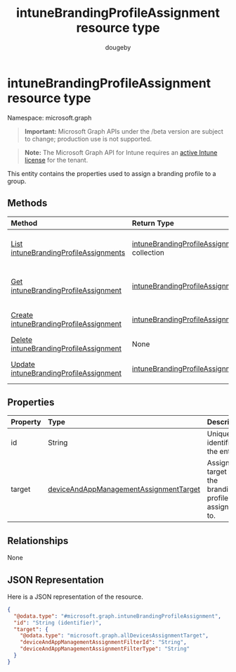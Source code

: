 ﻿---
title: "intuneBrandingProfileAssignment resource type"
description: "This entity contains the properties used to assign a branding profile to a group."
author: "dougeby"
localization_priority: Normal
ms.prod: "intune"
doc_type: resourcePageType
---

# intuneBrandingProfileAssignment resource type

Namespace: microsoft.graph

> **Important:** Microsoft Graph APIs under the /beta version are subject to change; production use is not supported.

> **Note:** The Microsoft Graph API for Intune requires an [active Intune license](https://go.microsoft.com/fwlink/?linkid=839381) for the tenant.

This entity contains the properties used to assign a branding profile to a group.

## Methods

| Method                                                                                                | Return Type                                                                                              | Description                                                                                                                                     |
| :---------------------------------------------------------------------------------------------------- | :------------------------------------------------------------------------------------------------------- | :---------------------------------------------------------------------------------------------------------------------------------------------- |
| [List intuneBrandingProfileAssignments](../api/intune-wip-intunebrandingprofileassignment-list.md)    | [intuneBrandingProfileAssignment](../resources/intune-wip-intunebrandingprofileassignment.md) collection | List properties and relationships of the [intuneBrandingProfileAssignment](../resources/intune-wip-intunebrandingprofileassignment.md) objects. |
| [Get intuneBrandingProfileAssignment](../api/intune-wip-intunebrandingprofileassignment-get.md)       | [intuneBrandingProfileAssignment](../resources/intune-wip-intunebrandingprofileassignment.md)            | Read properties and relationships of the [intuneBrandingProfileAssignment](../resources/intune-wip-intunebrandingprofileassignment.md) object.  |
| [Create intuneBrandingProfileAssignment](../api/intune-wip-intunebrandingprofileassignment-create.md) | [intuneBrandingProfileAssignment](../resources/intune-wip-intunebrandingprofileassignment.md)            | Create a new [intuneBrandingProfileAssignment](../resources/intune-wip-intunebrandingprofileassignment.md) object.                              |
| [Delete intuneBrandingProfileAssignment](../api/intune-wip-intunebrandingprofileassignment-delete.md) | None                                                                                                     | Deletes a [intuneBrandingProfileAssignment](../resources/intune-wip-intunebrandingprofileassignment.md).                                        |
| [Update intuneBrandingProfileAssignment](../api/intune-wip-intunebrandingprofileassignment-update.md) | [intuneBrandingProfileAssignment](../resources/intune-wip-intunebrandingprofileassignment.md)            | Update the properties of a [intuneBrandingProfileAssignment](../resources/intune-wip-intunebrandingprofileassignment.md) object.                |

## Properties

| Property | Type                                                                                                           | Description                                                 |
| :------- | :------------------------------------------------------------------------------------------------------------- | :---------------------------------------------------------- |
| id       | String                                                                                                         | Unique identifier of the entity.                            |
| target   | [deviceAndAppManagementAssignmentTarget](../resources/intune-shared-deviceandappmanagementassignmenttarget.md) | Assignment target that the branding profile is assigned to. |

## Relationships

None

## JSON Representation

Here is a JSON representation of the resource.

<!-- {
  "blockType": "resource",
  "keyProperty": "id",
  "@odata.type": "microsoft.graph.intuneBrandingProfileAssignment"
}
-->

```json
{
  "@odata.type": "#microsoft.graph.intuneBrandingProfileAssignment",
  "id": "String (identifier)",
  "target": {
    "@odata.type": "microsoft.graph.allDevicesAssignmentTarget",
    "deviceAndAppManagementAssignmentFilterId": "String",
    "deviceAndAppManagementAssignmentFilterType": "String"
  }
}
```
